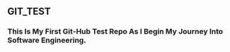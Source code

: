 ## GIT_TEST 
### This Is My First Git-Hub Test Repo As I Begin My Journey Into Software Engineering.
